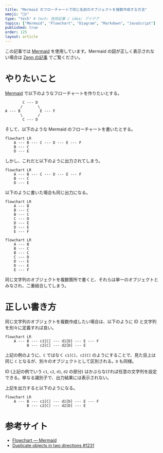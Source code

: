 ```yaml
---
title: "Mermaid のフローチャートで同じ名前のオブジェクトを複数作成する方法"
emoji: "🧜‍♀️"
type: "tech" # tech: 技術記事 / idea: アイデア
topics: ["Mermaid", "Flowchart", "Diagram", "Markdown", "JavaScript"]
published: true
order: 125
layout: article
---
```


この記事では [Mermaid](https://mermaid-js.github.io/mermaid/#/) を使用しています。Mermaid の図が正しく表示されない場合は [Zenn の記事](https://zenn.dev/noraworld/articles/mermaid-duplicate-objects) でご覧ください。

# やりたいこと
[Mermaid](https://mermaid-js.github.io/mermaid/#/) で以下のようなフローチャートを作りたいとする。

```
        C --- D
       /       \
A --- B         E --- F
       \       /
        C --- D
```

そして、以下のような Mermaid のフローチャートを書いたとする。

```
flowchart LR
    A --- B --- C --- D --- E --- F
    B --- C
    D --- E
```

しかし、これだと以下のように出力されてしまう。

```mermaid
flowchart LR
    A --- B --- C --- D --- E --- F
    B --- C
    D --- E
```

以下のように書いた場合も同じ出力になる。

```
flowchart LR
    A --- B
    B --- C
    B --- C
    C --- D
    D --- E
    D --- E
    E --- F
```

```mermaid
flowchart LR
    A --- B
    B --- C
    B --- C
    C --- D
    D --- E
    D --- E
    E --- F
```

同じ文字列のオブジェクトを複数箇所で書くと、それらは単一のオブジェクトとみなされ、二重結合してしまう。



# 正しい書き方
同じ文字列のオブジェクトを複数作成したい場合は、以下のように ID と文字列を別々に定義すれば良い。

```
flowchart LR
    A --- B --- c1[C] --- d1[D] --- E --- F
          B --- c2[C] --- d2[D] --- E
```

上記の例のように、`C` ではなく `c1[C]`、`c2[C]` のようにすることで、見た目上は同じ `C` となるが、別々のオブジェクトとして区別される。`D` も同様。

ID (上記の例でいう `c1`, `c2`, `d1`, `d2` の部分) はかぶらなければ任意の文字列を設定できる。単なる識別子で、出力結果には表示されない。

上記を出力すると以下のようになる。

```mermaid
flowchart LR
    A --- B --- c1[C] --- d1[D] --- E --- F
          B --- c2[C] --- d2[D] --- E
```



# 参考サイト
* [Flowchart ― Mermaid](https://mermaid-js.github.io/mermaid/#/flowchart)
* [Duplicate objects in two directions #1231](https://github.com/mermaid-js/mermaid/issues/1231)
